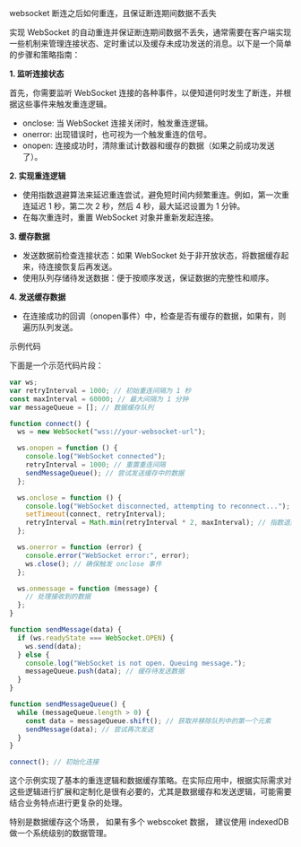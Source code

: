 websocket 断连之后如何重连，且保证断连期间数据不丢失

实现 WebSocket 的自动重连并保证断连期间数据不丢失，通常需要在客户端实现一些机制来管理连接状态、定时重试以及缓存未成功发送的消息。以下是一个简单的步骤和策略指南：

**1. 监听连接状态**

首先，你需要监听 WebSocket 连接的各种事件，以便知道何时发生了断连，并根据这些事件来触发重连逻辑。

- onclose: 当 WebSocket 连接关闭时，触发重连逻辑。
- onerror: 出现错误时，也可视为一个触发重连的信号。
- onopen: 连接成功时，清除重试计数器和缓存的数据（如果之前成功发送了）。

**2. 实现重连逻辑**

- 使用指数退避算法来延迟重连尝试，避免短时间内频繁重连。例如，第一次重连延迟 1 秒，第二次 2 秒，然后 4 秒，最大延迟设置为 1 分钟。
- 在每次重连时，重置 WebSocket 对象并重新发起连接。

**3. 缓存数据**

- 发送数据前检查连接状态：如果 WebSocket 处于非开放状态，将数据缓存起来，待连接恢复后再发送。
- 使用队列存储待发送数据：便于按顺序发送，保证数据的完整性和顺序。

**4. 发送缓存数据**

- 在连接成功的回调（onopen事件）中，检查是否有缓存的数据，如果有，则遍历队列发送。

示例代码

下面是一个示范代码片段：

```js
var ws;
var retryInterval = 1000; // 初始重连间隔为 1 秒
const maxInterval = 60000; // 最大间隔为 1 分钟
var messageQueue = []; // 数据缓存队列

function connect() {
  ws = new WebSocket("wss://your-websocket-url");

  ws.onopen = function () {
    console.log("WebSocket connected");
    retryInterval = 1000; // 重置重连间隔
    sendMessageQueue(); // 尝试发送缓存中的数据
  };

  ws.onclose = function () {
    console.log("WebSocket disconnected, attempting to reconnect...");
    setTimeout(connect, retryInterval);
    retryInterval = Math.min(retryInterval * 2, maxInterval); // 指数退避
  };

  ws.onerror = function (error) {
    console.error("WebSocket error:", error);
    ws.close(); // 确保触发 onclose 事件
  };

  ws.onmessage = function (message) {
    // 处理接收到的数据
  };
}

function sendMessage(data) {
  if (ws.readyState === WebSocket.OPEN) {
    ws.send(data);
  } else {
    console.log("WebSocket is not open. Queuing message.");
    messageQueue.push(data); // 缓存待发送数据
  }
}

function sendMessageQueue() {
  while (messageQueue.length > 0) {
    const data = messageQueue.shift(); // 获取并移除队列中的第一个元素
    sendMessage(data); // 尝试再次发送
  }
}

connect(); // 初始化连接
```

这个示例实现了基本的重连逻辑和数据缓存策略。在实际应用中，根据实际需求对这些逻辑进行扩展和定制化是很有必要的，尤其是数据缓存和发送逻辑，可能需要结合业务特点进行更复杂的处理。

特别是数据缓存这个场景， 如果有多个 webscoket 数据， 建议使用 indexedDB 做一个系统级别的数据管理。

